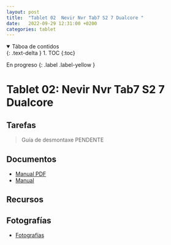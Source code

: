 ```yaml
---
layout: post
title:  "Tablet 02  Nevir Nvr Tab7 S2 7 Dualcore "
date:   2022-09-29 12:31:00 +0200
categories: tablet
---
```


<details open markdown="block">
  <summary>
    Táboa de contidos
  </summary>
  {: .text-delta }
1. TOC
{:toc}
</details>

En progreso
{: .label .label-yellow }



# Tablet 02:  Nevir Nvr Tab7 S2 7 Dualcore

## Tarefas
> Guía de desmontaxe  PENDENTE
 

## Documentos
  - [Manual PDF]({{site.baseurl}}/taller/tablet/02/ManualPDF.pdf)  
 - [Manual](https://manuall.co.uk/nevir-nvr-tab7-s5-tablet/)

 
## Recursos


## Fotografías

 * [Fotografías]({{site.baseurl}}/taller/tablet/02/fotos/fotos.pdf)